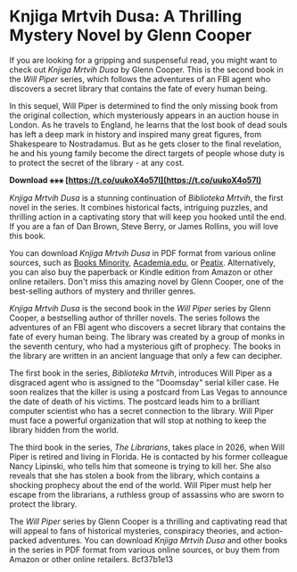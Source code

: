 
 
# Knjiga Mrtvih Dusa: A Thrilling Mystery Novel by Glenn Cooper
 
If you are looking for a gripping and suspenseful read, you might want to check out *Knjiga Mrtvih Dusa* by Glenn Cooper. This is the second book in the *Will Piper* series, which follows the adventures of an FBI agent who discovers a secret library that contains the fate of every human being.
 
In this sequel, Will Piper is determined to find the only missing book from the original collection, which mysteriously appears in an auction house in London. As he travels to England, he learns that the lost book of dead souls has left a deep mark in history and inspired many great figures, from Shakespeare to Nostradamus. But as he gets closer to the final revelation, he and his young family become the direct targets of people whose duty is to protect the secret of the library - at any cost.
 
**Download ⚹⚹⚹ [https://t.co/uukoX4o57I](https://t.co/uukoX4o57I)**


 
*Knjiga Mrtvih Dusa* is a stunning continuation of *Biblioteka Mrtvih*, the first novel in the series. It combines historical facts, intriguing puzzles, and thrilling action in a captivating story that will keep you hooked until the end. If you are a fan of Dan Brown, Steve Berry, or James Rollins, you will love this book.
 
You can download *Knjiga Mrtvih Dusa* in PDF format from various online sources, such as [Books Minority](https://booksminority.net/glenn-cooper/knjiga-mrtvih-dua), [Academia.edu](https://www.academia.edu/31230002/Knjiga_mrtvih_dusa), or [Peatix](https://knjiga-mrtvih-dusa-pdf-download-91.peatix.com/). Alternatively, you can also buy the paperback or Kindle edition from Amazon or other online retailers. Don't miss this amazing novel by Glenn Cooper, one of the best-selling authors of mystery and thriller genres.
  
*Knjiga Mrtvih Dusa* is the second book in the *Will Piper* series by Glenn Cooper, a bestselling author of thriller novels. The series follows the adventures of an FBI agent who discovers a secret library that contains the fate of every human being. The library was created by a group of monks in the seventh century, who had a mysterious gift of prophecy. The books in the library are written in an ancient language that only a few can decipher.
 
The first book in the series, *Biblioteka Mrtvih*, introduces Will Piper as a disgraced agent who is assigned to the \"Doomsday\" serial killer case. He soon realizes that the killer is using a postcard from Las Vegas to announce the date of death of his victims. The postcard leads him to a brilliant computer scientist who has a secret connection to the library. Will Piper must face a powerful organization that will stop at nothing to keep the library hidden from the world.
 
The third book in the series, *The Librarians*, takes place in 2026, when Will Piper is retired and living in Florida. He is contacted by his former colleague Nancy Lipinski, who tells him that someone is trying to kill her. She also reveals that she has stolen a book from the library, which contains a shocking prophecy about the end of the world. Will Piper must help her escape from the librarians, a ruthless group of assassins who are sworn to protect the library.
 
The *Will Piper* series by Glenn Cooper is a thrilling and captivating read that will appeal to fans of historical mysteries, conspiracy theories, and action-packed adventures. You can download *Knjiga Mrtvih Dusa* and other books in the series in PDF format from various online sources, or buy them from Amazon or other online retailers.
 8cf37b1e13
 
